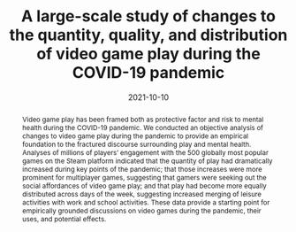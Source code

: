 ---
title: "A large-scale study of changes to the quantity, quality, and distribution of video game play during the COVID-19 pandemic"
date: 2021-10-10
publishDate: 2020-11-12
authors: ["Matti Vuorre", "David Zendle", "Elena Petrovskaya", "**Nick Ballou**", "Andrew Przybylski"]
publication_types: ["2"]
abstract: "Video game play has been framed both as protective factor and risk to mental health during the COVID-19 pandemic. We conducted an objective analysis of changes to video game play during the pandemic to provide an empirical foundation to the fractured discourse surrounding play and mental health. Analyses of millions of players’ engagement with the 500 globally most popular games on the Steam platform indicated that the quantity of play had dramatically increased during key points of the pandemic; that those increases were more prominent for multiplayer games, suggesting that gamers were seeking out the social affordances of video game play; and that play had become more equally distributed across days of the week, suggesting increased merging of leisure activities with work and school activities. These data provide a starting point for empirically grounded discussions on video games during the pandemic, their uses, and potential effects."
featured: false
publication: "*Technology Mind and Behavior (in press)*"
links:
  - icon_pack: fas
    icon: scroll
    name: Preprint
    url: 'https://osf.io/8me6p'
  - icon_pack: ai
    icon: osf
    name: OSF data
    url: 'https://osf.io/ya9jt/'

---
